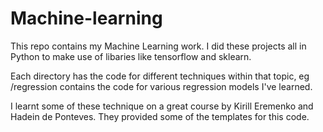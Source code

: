# Machine-learning

This repo contains my Machine Learning work. I did these projects all in Python to make use of libaries like tensorflow and sklearn.

Each directory has the code for different techniques within that topic, eg /regression contains the code for various regression models I've learned.

I learnt some of these technique on a great course by Kirill Eremenko and Hadein de Ponteves. They provided some of the templates for this code.
